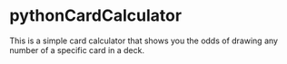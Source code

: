 # pythonCardCalculator
This is a simple card calculator that shows you the odds of drawing any number of a specific card in a deck.
